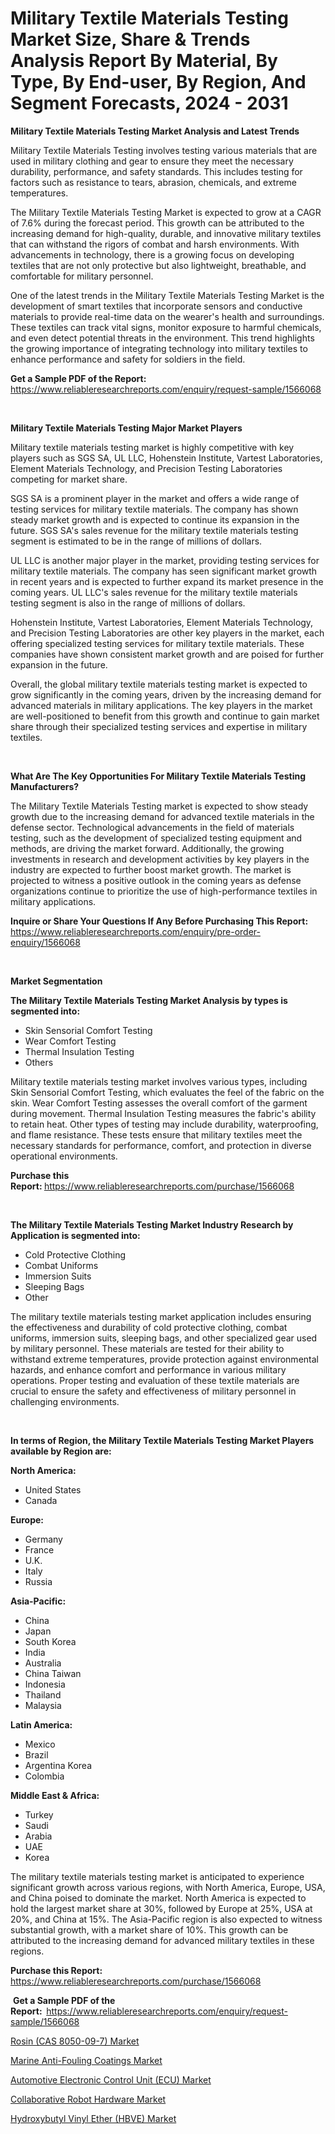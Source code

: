 <p><h1>Military Textile Materials Testing Market Size, Share & Trends Analysis Report By Material, By Type, By End-user, By Region, And Segment Forecasts, 2024 - 2031</h1></p><p><strong>Military Textile Materials Testing Market Analysis and Latest Trends</strong></p>
<p><p>Military Textile Materials Testing involves testing various materials that are used in military clothing and gear to ensure they meet the necessary durability, performance, and safety standards. This includes testing for factors such as resistance to tears, abrasion, chemicals, and extreme temperatures.</p><p>The Military Textile Materials Testing Market is expected to grow at a CAGR of 7.6% during the forecast period. This growth can be attributed to the increasing demand for high-quality, durable, and innovative military textiles that can withstand the rigors of combat and harsh environments. With advancements in technology, there is a growing focus on developing textiles that are not only protective but also lightweight, breathable, and comfortable for military personnel.</p><p>One of the latest trends in the Military Textile Materials Testing Market is the development of smart textiles that incorporate sensors and conductive materials to provide real-time data on the wearer's health and surroundings. These textiles can track vital signs, monitor exposure to harmful chemicals, and even detect potential threats in the environment. This trend highlights the growing importance of integrating technology into military textiles to enhance performance and safety for soldiers in the field.</p></p>
<p><strong>Get a Sample PDF of the Report:&nbsp;</strong> <a href="https://www.reliableresearchreports.com/enquiry/request-sample/1566068">https://www.reliableresearchreports.com/enquiry/request-sample/1566068</a></p>
<p>&nbsp;</p>
<p><strong>Military Textile Materials Testing Major Market Players</strong></p>
<p><p>Military textile materials testing market is highly competitive with key players such as SGS SA, UL LLC, Hohenstein Institute, Vartest Laboratories, Element Materials Technology, and Precision Testing Laboratories competing for market share. </p><p>SGS SA is a prominent player in the market and offers a wide range of testing services for military textile materials. The company has shown steady market growth and is expected to continue its expansion in the future. SGS SA's sales revenue for the military textile materials testing segment is estimated to be in the range of millions of dollars. </p><p>UL LLC is another major player in the market, providing testing services for military textile materials. The company has seen significant market growth in recent years and is expected to further expand its market presence in the coming years. UL LLC's sales revenue for the military textile materials testing segment is also in the range of millions of dollars. </p><p>Hohenstein Institute, Vartest Laboratories, Element Materials Technology, and Precision Testing Laboratories are other key players in the market, each offering specialized testing services for military textile materials. These companies have shown consistent market growth and are poised for further expansion in the future. </p><p>Overall, the global military textile materials testing market is expected to grow significantly in the coming years, driven by the increasing demand for advanced materials in military applications. The key players in the market are well-positioned to benefit from this growth and continue to gain market share through their specialized testing services and expertise in military textiles.</p></p>
<p>&nbsp;</p>
<p><strong>What Are The Key Opportunities For Military Textile Materials Testing Manufacturers?</strong></p>
<p><p>The Military Textile Materials Testing market is expected to show steady growth due to the increasing demand for advanced textile materials in the defense sector. Technological advancements in the field of materials testing, such as the development of specialized testing equipment and methods, are driving the market forward. Additionally, the growing investments in research and development activities by key players in the industry are expected to further boost market growth. The market is projected to witness a positive outlook in the coming years as defense organizations continue to prioritize the use of high-performance textiles in military applications.</p></p>
<p><strong>Inquire or Share Your Questions If Any Before Purchasing This Report:</strong> <a href="https://www.reliableresearchreports.com/enquiry/pre-order-enquiry/1566068">https://www.reliableresearchreports.com/enquiry/pre-order-enquiry/1566068</a></p>
<p>&nbsp;</p>
<p><strong>Market Segmentation</strong></p>
<p><strong>The Military Textile Materials Testing Market Analysis by types is segmented into:</strong></p>
<p><ul><li>Skin Sensorial Comfort Testing</li><li>Wear Comfort Testing</li><li>Thermal Insulation Testing</li><li>Others</li></ul></p>
<p><p>Military textile materials testing market involves various types, including Skin Sensorial Comfort Testing, which evaluates the feel of the fabric on the skin. Wear Comfort Testing assesses the overall comfort of the garment during movement. Thermal Insulation Testing measures the fabric's ability to retain heat. Other types of testing may include durability, waterproofing, and flame resistance. These tests ensure that military textiles meet the necessary standards for performance, comfort, and protection in diverse operational environments.</p></p>
<p><strong>Purchase this Report:&nbsp;</strong><a href="https://www.reliableresearchreports.com/purchase/1566068">https://www.reliableresearchreports.com/purchase/1566068</a></p>
<p>&nbsp;</p>
<p><strong>The Military Textile Materials Testing Market Industry Research by Application is segmented into:</strong></p>
<p><ul><li>Cold Protective Clothing</li><li>Combat Uniforms</li><li>Immersion Suits</li><li>Sleeping Bags</li><li>Other</li></ul></p>
<p><p>The military textile materials testing market application includes ensuring the effectiveness and durability of cold protective clothing, combat uniforms, immersion suits, sleeping bags, and other specialized gear used by military personnel. These materials are tested for their ability to withstand extreme temperatures, provide protection against environmental hazards, and enhance comfort and performance in various military operations. Proper testing and evaluation of these textile materials are crucial to ensure the safety and effectiveness of military personnel in challenging environments.</p></p>
<p>&nbsp;</p>
<p><strong>In terms of Region, the Military Textile Materials Testing Market Players available by Region are:</strong></p>
<p>
    <p> <strong> North America: </strong>
        <ul>
            <li>United States</li>
            <li>Canada</li>
        </ul>
        </p> 
    <p> <strong> Europe: </strong>
        <ul>
            <li>Germany</li>
            <li>France</li>
            <li>U.K.</li>
            <li>Italy</li>
            <li>Russia</li>
        </ul>
        </p> 
    <p> <strong> Asia-Pacific: </strong>
        <ul>
            <li>China</li>
            <li>Japan</li>
            <li>South Korea</li>
            <li>India</li>
            <li>Australia</li>
            <li>China Taiwan</li>
            <li>Indonesia</li>
            <li>Thailand</li>
            <li>Malaysia</li>
        </ul>
        </p> 
    <p> <strong> Latin America: </strong>
        <ul>
            <li>Mexico</li>
            <li>Brazil</li>
            <li>Argentina Korea</li>
            <li>Colombia</li>
        </ul>
        </p> 
    <p> <strong> Middle East & Africa: </strong>
        <ul>
            <li>Turkey</li>
            <li>Saudi</li>
            <li>Arabia</li>
            <li>UAE</li>
            <li>Korea</li>
        </ul>
    </p>
    </p>
<p><p>The military textile materials testing market is anticipated to experience significant growth across various regions, with North America, Europe, USA, and China poised to dominate the market. North America is expected to hold the largest market share at 30%, followed by Europe at 25%, USA at 20%, and China at 15%. The Asia-Pacific region is also expected to witness substantial growth, with a market share of 10%. This growth can be attributed to the increasing demand for advanced military textiles in these regions.</p></p>
<p><strong>Purchase this Report: </strong><a href="https://www.reliableresearchreports.com/purchase/1566068">https://www.reliableresearchreports.com/purchase/1566068</a></p>
<p>&nbsp;<strong>Get a Sample PDF of the Report:&nbsp;&nbsp;</strong><a href="https://www.reliableresearchreports.com/enquiry/request-sample/1566068">https://www.reliableresearchreports.com/enquiry/request-sample/1566068</a></p>
<p><strong></strong></p>
<p><p><a href="https://github.com/sofayahoo2023/Market-Research-Report-List-3/blob/main/rosin-cas-8050-09-7-market.md">Rosin (CAS 8050-09-7) Market</a></p><p><a href="https://github.com/joannesouthgate/Market-Research-Report-List-1/blob/main/marine-anti-fouling-coatings-market.md">Marine Anti-Fouling Coatings Market</a></p><p><a href="https://github.com/wwwkeltoum/Market-Research-Report-List-1/blob/main/automotive-electronic-control-unit-ecu-market.md">Automotive Electronic Control Unit (ECU) Market</a></p><p><a href="https://github.com/gamblestampleyjenny50m5sl6/Market-Research-Report-List-1/blob/main/collaborative-robot-hardware-market.md">Collaborative Robot Hardware Market</a></p><p><a href="https://github.com/nicholepatriciadoylenwnrjr0/Market-Research-Report-List-1/blob/main/hydroxybutyl-vinyl-ether-hbve-market.md">Hydroxybutyl Vinyl Ether (HBVE) Market</a></p></p>